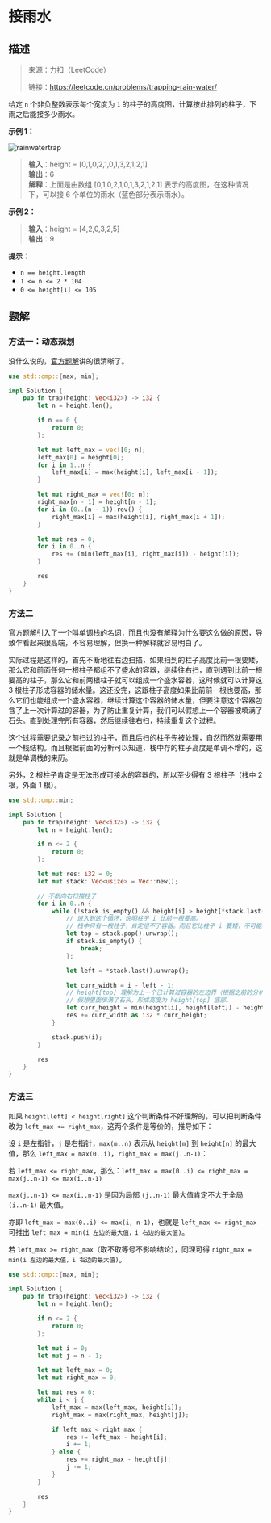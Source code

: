 # 接雨水

## 描述

> 来源：力扣（LeetCode）
>
> 链接：<https://leetcode.cn/problems/trapping-rain-water/>

给定 `n` 个非负整数表示每个宽度为 `1` 的柱子的高度图，计算按此排列的柱子，下雨之后能接多少雨水。

**示例 1：**

![rainwatertrap](https://assets.leetcode-cn.com/aliyun-lc-upload/uploads/2018/10/22/rainwatertrap.png)

> **输入**：height = [0,1,0,2,1,0,1,3,2,1,2,1]  
> **输出**：6  
> **解释**：上面是由数组 [0,1,0,2,1,0,1,3,2,1,2,1] 表示的高度图，在这种情况下，可以接 6 个单位的雨水（蓝色部分表示雨水）。

**示例 2：**

> **输入**：height = [4,2,0,3,2,5]  
> **输出**：9

**提示：**

- `n == height.length`
- `1 <= n <= 2 * 104`
- `0 <= height[i] <= 105`

## 题解

### 方法一：动态规划

没什么说的，[官方题解][1]讲的很清晰了。

```rust
use std::cmp::{max, min};

impl Solution {
    pub fn trap(height: Vec<i32>) -> i32 {
        let n = height.len();

        if n == 0 {
            return 0;
        };

        let mut left_max = vec![0; n];
        left_max[0] = height[0];
        for i in 1..n {
            left_max[i] = max(height[i], left_max[i - 1]);
        }

        let mut right_max = vec![0; n];
        right_max[n - 1] = height[n - 1];
        for i in (0..(n - 1)).rev() {
            right_max[i] = max(height[i], right_max[i + 1]);
        }

        let mut res = 0;
        for i in 0..n {
            res += (min(left_max[i], right_max[i]) - height[i]);
        }

        res
    }
}
```

### 方法二

[官方题解][1]引入了一个叫单调栈的名词，而且也没有解释为什么要这么做的原因，导致乍看起来很高端，不容易理解，但换一种解释就容易明白了。

实际过程是这样的，首先不断地往右边扫描，如果扫到的柱子高度比前一根要矮，那么它和前面任何一根柱子都组不了盛水的容器，继续往右扫，直到遇到比前一根要高的柱子，那么它和前两根柱子就可以组成一个盛水容器，这时候就可以计算这 3 根柱子形成容器的储水量。这还没完，这跟柱子高度如果比前前一根也要高，那么它们也能组成一个盛水容器，继续计算这个容器的储水量，但要注意这个容器包含了上一次计算过的容器，为了防止重复计算，我们可以假想上一个容器被填满了石头。直到处理完所有容器，然后继续往右扫，持续重复这个过程。

这个过程需要记录之前扫过的柱子，而且后扫的柱子先被处理，自然而然就需要用一个栈结构。而且根据前面的分析可以知道，栈中存的柱子高度是单调不增的，这就是单调栈的来历。

另外，2 根柱子肯定是无法形成可接水的容器的，所以至少得有 3 根柱子（栈中 2 根，外面 1 根）。

```rust
use std::cmp::min;

impl Solution {
    pub fn trap(height: Vec<i32>) -> i32 {
        let n = height.len();

        if n <= 2 {
            return 0;
        };

        let mut res: i32 = 0;
        let mut stack: Vec<usize> = Vec::new();

        // 不断向右扫描柱子
        for i in 0..n {
            while (!stack.is_empty() && height[i] > height[*stack.last().unwrap()]) {
                // 进入到这个循环，说明柱子 i 比前一根要高。
                // 栈中只有一根柱子，肯定组不了容器。而且它比柱子 i 要矮，不可能再作为容器的左边界（因为 i 更高，作为左边界有可能接更多雨水），所以没必要再存栈。
                let top = stack.pop().unwrap();
                if stack.is_empty() {
                    break;
                };

                let left = *stack.last().unwrap();

                let curr_width = i - left - 1;
                // height[top] 理解为上一个已计算过容器的左边界（根据之前的分析，一定低于右边界柱子 i），
                // 假想里面填满了石头，形成高度为 height[top] 底部。
                let curr_height = min(height[i], height[left]) - height[top];
                res += curr_width as i32 * curr_height;
            }

            stack.push(i);
        }

        res
    }
}
```

### 方法三

如果 `height[left] < height[right]` 这个判断条件不好理解的，可以把判断条件改为 `left_max <= right_max`，这两个条件是等价的，推导如下：

设 `i` 是左指针，`j` 是右指针，`max(m..n)` 表示从 `height[m]` 到 `height[n]` 的最大值，那么 `left_max = max(0..i)`，`right_max = max(j..n-1)`：

若 `left_max <= right_max`，那么：`left_max = max(0..i) <= right_max = max(j..n-1) <= max(i..n-1)`

`max(j..n-1) <= max(i..n-1)` 是因为局部 `(j..n-1)` 最大值肯定不大于全局 `(i..n-1)` 最大值。

亦即 `left_max = max(0..i) <= max(i, n-1)`，也就是 `left_max <= right_max` 可推出 `left_max = min(i 左边的最大值，i 右边的最大值)`。

若 `left_max >= right_max`（取不取等号不影响结论），同理可得 `right_max = min(i 左边的最大值，i 右边的最大值)`。

```rust
use std::cmp::{max, min};

impl Solution {
    pub fn trap(height: Vec<i32>) -> i32 {
        let n = height.len();

        if n <= 2 {
            return 0;
        };

        let mut i = 0;
        let mut j = n - 1;

        let mut left_max = 0;
        let mut right_max = 0;

        let mut res = 0;
        while i < j {
            left_max = max(left_max, height[i]);
            right_max = max(right_max, height[j]);

            if left_max < right_max {
                res += left_max - height[i];
                i += 1;
            } else {
                res += right_max - height[j];
                j -= 1;
            }
        }

        res
    }
}
```

[1]: https://leetcode.cn/problems/trapping-rain-water/solutions/692342/jie-yu-shui-by-leetcode-solution-tuvc/
